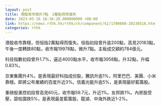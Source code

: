 ```yaml
---
layout: post
title: 港股收市微升7點　2萬點得而復失
date: 2023-05-16 16:36:28.000000000 +08:00
link: https://news.rthk.hk/rthk/ch/component/k2/1700808-20230516.htm
categories: rthk
---
```


港股收市靠穩，但恒指2萬點得而復失。恒指初段曾升逾200點，高見20183點，午後一度轉跌80點，收市報19978點，微升7點。主板成交額約784億元。

科技指數初段曾升1.7%，逼近4000點水平，收市報3958點，升32點，升幅0.83%。

京東集團升4%，是表現最好科指成份股，騰訊升逾1%，阿里巴巴、美團、小米靠穩。即將公布業績的百度升近3%。信義光能升逾5%，是表現最好藍籌股。

重磅股滙控初段曾高見60元，收市報59.7元，升近1%。友邦跌1%。內房股受壓，碧桂園跌5%，是表現最差藍籌股，龍湖、中海外跌近1-2%。
